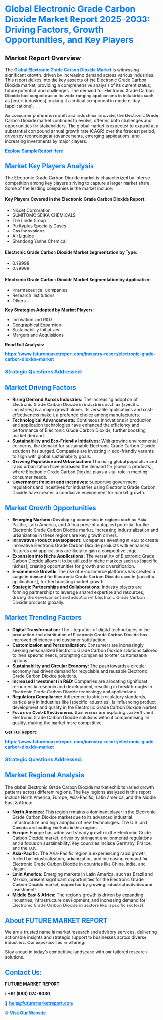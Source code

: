<h1 style="color: #007BFF;">Global Electronic Grade Carbon Dioxide Market Report 2025-2033: Driving Factors, Growth Opportunities, and Key Players</h1>

<section id="overview">
<h2>Market Report Overview</h2>
<p>The <a href="https://www.futuremarketreport.com/industry-report/electronic-grade-carbon-dioxide-market" style="color: #007BFF; text-decoration: none;"><strong>Global Electronic Grade Carbon Dioxide Market</strong></a> is witnessing significant growth, driven by increasing demand across various industries. This report delves into the key aspects of the Electronic Grade Carbon Dioxide market, providing a comprehensive analysis of its current status, future potential, and challenges. The demand for Electronic Grade Carbon Dioxide has surged due to its wide-ranging applications in industries such as [insert industries], making it a critical component in modern-day [applications].</p>
<p>As consumer preferences shift and industries innovate, the Electronic Grade Carbon Dioxide market continues to evolve, offering both challenges and opportunities for stakeholders. The global market is expected to expand at a substantial compound annual growth rate (CAGR) over the forecast period, driven by technological advancements, emerging applications, and increasing investments by major players.</p>
</section>

<section id="overview">
<p><a href="https://www.futuremarketreport.com/request-sample/reportId=36698" style="color: #007BFF; text-decoration: none;"><strong>Explore Sample Report Here</strong></a></p>
</section>

<section id="key-players">
<h2 style="color: #007BFF;">Market Key Players Analysis</h2>
<p>The Electronic Grade Carbon Dioxide market is characterized by intense competition among key players striving to capture a larger market share. Some of the leading companies in the market include:</p>
<h4>Key Players Covered in the Electronic Grade Carbon Dioxide Report:</h4>
<ul><li>Niacet Corporation</li><li>SUMITOMO SEIKA CHEMICALS</li><li>The Linde Group</li><li>Purityplus Specialty Gases</li><li>Gas Innovations</li><li>Air Liquide</li><li>Shandong Yanhe Chemical</li></ul>
<h4>Electronic Grade Carbon Dioxide Market Segmentation by Type:</h4>
<ul><li>0.99998</li><li>0.99999</li></ul>

<h4>Electronic Grade Carbon Dioxide Market Segmentation by Application:</h4>
<ul><li>Pharmaceutical Companies</li><li>Research Institutions</li><li>Others</li></ul>
<p><strong>Key Strategies Adopted by Market Players:</strong></p>
<ul>
<li>Innovation and R&D</li>
<li>Geographical Expansion</li>
<li>Sustainability Initiatives</li>
<li>Mergers and Acquisitions</li>
</ul>
</section>

<section>
<p><strong>Read Full Analysis: </strong></p><a href="https://www.futuremarketreport.com/industry-report/electronic-grade-carbon-dioxide-market" style="color: #007BFF; text-decoration: none;"><strong>https://www.futuremarketreport.com/industry-report/electronic-grade-carbon-dioxide-market</strong></a>
<h3 style="color: #007BFF;">Strategic Questions Addressed:</h3>
</section>

<section id="driving-factors">
<h2 style="color: #007BFF;">Market Driving Factors</h2>
<ul>
<li><strong>Rising Demand Across Industries:</strong> The increasing adoption of Electronic Grade Carbon Dioxide in industries such as [specific industries] is a major growth driver. Its versatile applications and cost-effectiveness make it a preferred choice among manufacturers.</li>
<li><strong>Technological Advancements:</strong> Continuous innovations in production and application technologies have enhanced the efficiency and performance of Electronic Grade Carbon Dioxide, further boosting market demand.</li>
<li><strong>Sustainability and Eco-Friendly Initiatives:</strong> With growing environmental concerns, the demand for sustainable Electronic Grade Carbon Dioxide solutions has surged. Companies are investing in eco-friendly variants to align with global sustainability goals.</li>
<li><strong>Growing Population and Urbanization:</strong> The rising global population and rapid urbanization have increased the demand for [specific products], where Electronic Grade Carbon Dioxide plays a vital role in meeting consumer needs.</li>
<li><strong>Government Policies and Incentives:</strong> Supportive government regulations and incentives for industries using Electronic Grade Carbon Dioxide have created a conducive environment for market growth.</li>
</ul>
</section>

<section id="growth-opportunities">
<h2 style="color: #007BFF;">Market Growth Opportunities</h2>
<ul>
<li><strong>Emerging Markets:</strong> Developing economies in regions such as Asia-Pacific, Latin America, and Africa present untapped potential for the Electronic Grade Carbon Dioxide market. Increasing industrialization and urbanization in these regions are key growth drivers.</li>
<li><strong>Innovative Product Development:</strong> Companies investing in R&D to create innovative Electronic Grade Carbon Dioxide products with enhanced features and applications are likely to gain a competitive edge.</li>
<li><strong>Expansion into Niche Applications:</strong> The versatility of Electronic Grade Carbon Dioxide allows it to be utilized in niche markets such as [specific niches], creating opportunities for growth and diversification.</li>
<li><strong>E-commerce Growth:</strong> The rise of e-commerce platforms has created a surge in demand for Electronic Grade Carbon Dioxide used in [specific applications], further boosting market growth.</li>
<li><strong>Strategic Partnerships and Collaborations:</strong> Industry players are forming partnerships to leverage shared expertise and resources, driving the development and adoption of Electronic Grade Carbon Dioxide products globally.</li>
</ul>
</section>

<section id="trending-factors">
<h2 style="color: #007BFF;">Market Trending Factors</h2>
<ul>
<li><strong>Digital Transformation:</strong> The integration of digital technologies in the production and distribution of Electronic Grade Carbon Dioxide has improved efficiency and customer satisfaction.</li>
<li><strong>Customization and Personalization:</strong> Consumers are increasingly seeking personalized Electronic Grade Carbon Dioxide solutions tailored to their specific needs, prompting companies to offer customizable options.</li>
<li><strong>Sustainability and Circular Economy:</strong> The push towards a circular economy has driven demand for recyclable and reusable Electronic Grade Carbon Dioxide solutions.</li>
<li><strong>Increased Investment in R&D:</strong> Companies are allocating significant resources to research and development, resulting in breakthroughs in Electronic Grade Carbon Dioxide technology and applications.</li>
<li><strong>Regulatory Compliance:</strong> Adherence to strict regulatory standards, particularly in industries like [specific industries], is influencing product development and quality in the Electronic Grade Carbon Dioxide market.</li>
<li><strong>Focus on Cost-Effectiveness:</strong> Businesses are exploring cost-efficient Electronic Grade Carbon Dioxide solutions without compromising on quality, making the market more competitive.</li>
</ul>
</section>

<section>
<p><strong>Get Full Report: </strong></p><a href="https://www.futuremarketreport.com/industry-report/electronic-grade-carbon-dioxide-market" style="color: #007BFF; text-decoration: none;"><strong>https://www.futuremarketreport.com/industry-report/electronic-grade-carbon-dioxide-market</strong></a>
<h3 style="color: #007BFF;">Strategic Questions Addressed:</h3>
</section>


<section id="regional-analysis">
<h2 style="color: #007BFF;">Market Regional Analysis</h2>
<p>The global Electronic Grade Carbon Dioxide market exhibits varied growth patterns across different regions. The key regions analyzed in this report include North America, Europe, Asia-Pacific, Latin America, and the Middle East & Africa:</p>
<ul>
<li><strong>North America:</strong> This region remains a dominant player in the Electronic Grade Carbon Dioxide market due to its advanced industrial infrastructure and high adoption of new technologies. The U.S. and Canada are leading markets in this region.</li>
<li><strong>Europe:</strong> Europe has witnessed steady growth in the Electronic Grade Carbon Dioxide market, driven by stringent environmental regulations and a focus on sustainability. Key countries include Germany, France, and the U.K.</li>
<li><strong>Asia-Pacific:</strong> The Asia-Pacific region is experiencing rapid growth, fueled by industrialization, urbanization, and increasing demand for Electronic Grade Carbon Dioxide in countries like China, India, and Japan.</li>
<li><strong>Latin America:</strong> Emerging markets in Latin America, such as Brazil and Mexico, present significant opportunities for the Electronic Grade Carbon Dioxide market, supported by growing industrial activities and investments.</li>
<li><strong>Middle East & Africa:</strong> The region’s growth is driven by expanding industries, infrastructure development, and increasing demand for Electronic Grade Carbon Dioxide in sectors like [specific sectors].</li>
</ul>
</section>

<footer>
<h2 style="color: #007BFF;">About FUTURE MARKET REPORT</h2>
<p>We are a trusted name in market research and advisory services, delivering actionable insights and strategic support to businesses across diverse industries. Our expertise lies in offering:</p>

<p>Stay ahead in today’s competitive landscape with our tailored research solutions.</p>

<h2 style="color: #007BFF;">Contact Us:</h2>
<p><strong>FUTURE MARKET REPORT</strong></p>
<p>📞 <strong>+91 (883) 074-8030</strong></p>
<p>📧 <strong><a href="mailto:help@futuremarketreport.com" style="color: #007BFF;">help@futuremarketreport.com</a></strong></p>
<p>🌐 <strong><a href="https://www.futuremarketreport.com/" style="color: #007BFF;">Visit Our Website</a></strong></p>
</footer>